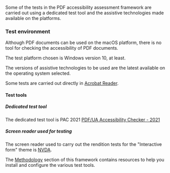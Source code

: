 Some of the tests in the PDF accessibility assessment framework are carried out using a dedicated test tool and the assistive technologies made available on the platforms.

### Test environment

Although PDF documents can be used on the macOS platform, there is no tool for checking the accessibility of PDF documents.

The test platform chosen is <span class="en">Windows</span> version 10, at least.

The versions of assistive technologies to be used are the latest available on the operating system selected.

Some tests are carried out directly in [Acrobat Reader](https://get.adobe.com/fr/reader/?promoid=TTGWL47M).

#### Test tools
##### Dedicated test tool

The dedicated test tool is PAC 2021 [PDF/UA Accessibility Checker - 2021](https://pdfua.foundation/en/pdf-accessibility-checker-pac/)

##### Screen reader used for testing

The screen reader used to carry out the rendition tests for the "Interactive form" theme is [NVDA](https://www.nvda-fr.org/).

The [Methodology](methodologie.md) section of this framework contains resources to help you install and configure the various test tools. 